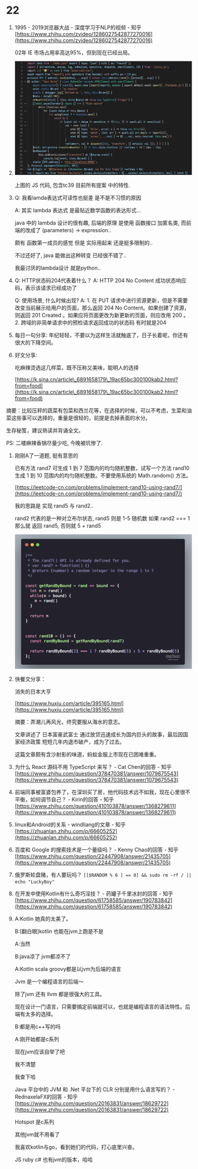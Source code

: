# 22

1.  1995 - 2019浏览器大战 - 深度学习于NLP的视频 - 知乎 [https://www.zhihu.com/zvideo/1286027542877270016](https://www.zhihu.com/zvideo/1286027542877270016)

    02年 IE 市场占用率高达95%，但到现在已经出局。
2.  ![image-20201122151039006](<../../../.gitbook/assets/image-20201122151039006 (1).png>)

    上图的 JS 代码, 包含tc39 目前所有提案 中的特性.
3.  Q: 我看lamda表达式可读性也挺差 是不是不习惯的原因

    A: 其实 lambda 表达式 是最贴近数学函数的表达形式...

    java 中的 lambda 设计的很有趣, 后端的原理 是使用 函数接口 加匿名类, 而前端的改成了 (parameters) -> expression..

    颇有 函数第一成员的感觉 但是 实际用起来 还是挺多限制的..

    不过还好了, java 能做出这种转变 已经很不错了..

    我最讨厌的lambda设计 就是python..
4.  Q: HTTP状态码204代表着什么？ A: HTTP 204 No Content 成功状态响应码，表示该请求已经成功了

    Q: 使用场景, 什么时候出现? A: 1. 在 PUT 请求中进行资源更新，但是不需要改变当前展示给用户的页面，那么返回 204 No Content。如果创建了资源，则返回 201 Created 。如果应将页面更改为新更新的页面，则应改用 200 。 2. 跨域的非简单请求中的预检请求返回成功的状态码 有时就是204
5. 每日一句分享: 年纪轻轻，不要以为这样生活就触底了，日子长着呢，你还有很大的下降空间。
6.  好文分享:

    吃麻辣烫选这几样菜，既不压称又美味，聪明人的选择

    [https://k.sina.cn/article\_6891658179\_19ac65bc300100kab2.html?from=food](https://k.sina.cn/article\_6891658179\_19ac65bc300100kab2.html?from=food)

摘要：比较压秤的蔬菜有包菜和西兰花等，在选择的时候，可以不考虑，生菜和油菜这些事可以选择的，重量是很轻的，前提是去掉表面的水分。

生存秘笈，建议熟读并背诵全文。

PS: 二楼麻辣香锅尽量少吃, 今晚被坑惨了.

1.  刚刚A了一道题, 挺有意思的

    已有方法 rand7 可生成 1 到 7 范围内的均匀随机整数，试写一个方法 rand10 生成 1 到 10 范围内的均匀随机整数。不要使用系统的 Math.random() 方法。

    [https://leetcode-cn.com/problems/implement-rand10-using-rand7/](https://leetcode-cn.com/problems/implement-rand10-using-rand7/)

    我的思路是 实现 rand5 与 rand2..

    rand2 代表的是一种对立布尔状态, rand5 则是 1-5 随机数 如果 rand2 === 1 那么就 返回 rand5, 否则就 5 + rand5

    ![image-20201122200528263](<../../../.gitbook/assets/image (1) (1) (1).png>)
2.  快餐文分享：

    消失的日本大亨

    [https://www.huxiu.com/article/395165.html](https://www.huxiu.com/article/395165.html)

    摘要：弄潮儿再风光，终究要服从海水的意志。

    文章讲述了 日本富豪武富士 通过放贷迅速成长为国内巨头的故事，最后因国家经济政策 短短几年内退市破产，成为了过去。

    这篇文章颇有含沙射影的味道，蚂蚁金服上市现在已困难重重。
3. 为什么 React 源码不用 TypeScript 来写？ - Cat Chen的回答 - 知乎 [https://www.zhihu.com/question/378470381/answer/1079675543](https://www.zhihu.com/question/378470381/answer/1079675543)
4. 前端同事被富婆包养了，在深圳买了房，他代码技术远不如我，现在心里很不平衡，如何调节自己？ - Kirin的回答 - 知乎 [https://www.zhihu.com/question/410103878/answer/1368279611](https://www.zhihu.com/question/410103878/answer/1368279611)
5. linux和Android的关系 - windliang的文章 - 知乎 [https://zhuanlan.zhihu.com/p/66605252](https://zhuanlan.zhihu.com/p/66605252)
6. 百度和 Google 的搜索技术是一个量级吗？ - Kenny Chao的回答 - 知乎 [https://www.zhihu.com/question/22447908/answer/21435705](https://www.zhihu.com/question/22447908/answer/21435705)
7. 俄罗斯轮盘赌，有人要玩吗？ `[[$RANDOM % 6 ] == 0] && sudo rm -rf / || echo "LuckyBoy"`
8. 在开发中使用Kotlin有什么奇巧淫技？ - 药罐子千里冰封的回答 - 知乎 [https://www.zhihu.com/question/61758585/answer/190783842](https://www.zhihu.com/question/61758585/answer/190783842)
9.  A:Kotlin 她真的太美了。

    B:\[翻白眼]kotlin 也能在jvm上跑是不是

    A:当然

    B:java凉了 jvm都凉不了

    A:Kotlin scala groovy都是以jvm为后端的语言

    Jvm 是一个编程语言的后端～

    除了jvm 还有 llvm 都是很强大的工具。

    现在设计一门语言，只需要搞定前端就可以，也就是编程语言的语法特性。后端有太多的选择。

    B:都是用c++写的吗

    A:刚开始都是c系列

    现在jvm应该自举了吧

    我不清楚

    我查下哈

    Java 平台中的 JVM 和 .Net 平台下的 CLR 分别是用什么语言写的？ - RednaxelaFX的回答 - 知乎 [https://www.zhihu.com/question/20163831/answer/18629722](https://www.zhihu.com/question/20163831/answer/18629722)

    Hotspot 是c系列

    其他jvm就不用看了

    我喜欢kotlin与go，看到她们的代码，打心底里兴奋。

    JS ruby c# 也有jvm的版本，哈哈

